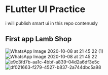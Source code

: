 # FLutter UI Practice 

i will publish smart ui in this repo contenusly 

## First app Lamb Shop

![WhatsApp Image 2020-10-08 at 21 45 22 (1)](https://user-images.githubusercontent.com/61664888/95507848-5a5ff980-09b2-11eb-9eb3-669483aa1c50.jpeg) 
![WhatsApp Image 2020-10-08 at 21 45 22](https://user-images.githubusercontent.com/61664888/95507892-6cda3300-09b2-11eb-8a75-a0e90fa7123d.jpeg)
![e9c3fd7b-aa1c-4bbf-a839-04d2a6df3e5c](https://user-images.githubusercontent.com/61664888/95634221-a92c9280-0a89-11eb-8d1a-872d1dfbfa35.jpg)
![df021663-f279-4527-b837-2a744dbc5a98](https://user-images.githubusercontent.com/61664888/95634223-aa5dbf80-0a89-11eb-8e68-0576548aa73f.jpg)


